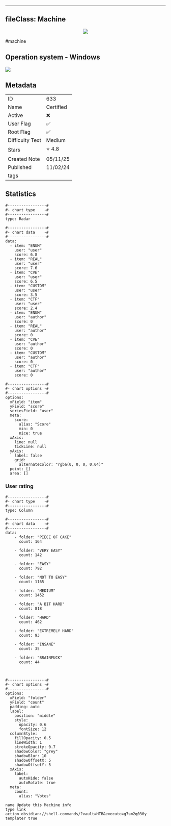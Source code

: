 
---
fileClass: Machine
---

<p align="center"> <img src= "https://www.hackthebox.com//storage/avatars/28b71ec11bb839b5b58bdfc555006816.png"> </p>

#machine

## Operation system - Windows
<img style = "max-width:70px" src = "app://local//home/cher0/HTNotes/HTB/.res/Windows.png">

## Metadata

|                       |   |
| ----------------      | - |
| ID                    |633 |
| Name                  |Certified |
| Active                |❌  |
| User Flag             |✅ |
| Root Flag             |✅|
| Difficulty Text       |Medium  |
| Stars                 |⭐️ 4.8 |
| Created Note          |05/11/25 |
| Published             |11/02/24 |
| tags                  | |

<p style = "display:none">
id:: 633
active:: False
name:: Certified
os::Windows
user_flag:: True
root_flag:: True
difficulty_text:: Medium
stars:: 4.8
created:: 05/11/2025
published:: 11/02/24
avatar:: /storage/avatars/28b71ec11bb839b5b58bdfc555006816.png
tags:: 
</p>

## Statistics


```chartsview
#-----------------#
#- chart type    -#
#-----------------#
type: Radar

#-----------------#
#- chart data    -#
#-----------------#
data:
  - item: "ENUM"
    user: "user"
    score: 6.8
  - item: "REAL"
    user: "user"
    score: 7.6
  - item: "CVE"
    user: "user"
    score: 6.5
  - item: "CUSTOM"
    user: "user"
    score: 3.5
  - item: "CTF"
    user: "user"
    score: 2.4
  - item: "ENUM"
    user: "author"
    score: 0
  - item: "REAL"
    user: "author"
    score: 0
  - item: "CVE"
    user: "author"
    score: 0
  - item: "CUSTOM"
    user: "author"
    score: 0
  - item: "CTF"
    user: "author"
    score: 0

#-----------------#
#- chart options -#
#-----------------#
options:
  xField: "item"
  yField: "score"
  seriesField: "user"
  meta:
    score:
      alias: "Score"
      min: 0
      nice: true
  xAxis:
    line: null
    tickLine: null
  yAxis:
    label: false
    grid:
      alternateColor: "rgba(0, 0, 0, 0.04)"
  point: []
  area: []
```



### User rating


```chartsview
#-----------------#
#- chart type    -#
#-----------------#
type: Column

#-----------------#
#- chart data    -#
#-----------------#
data:
    - folder: "PIECE OF CAKE"
      count: 164
     
    - folder: "VERY EASY"
      count: 142

    - folder: "EASY"
      count: 792
      
    - folder: "NOT TO EASY"
      count: 1165
      
    - folder: "MEDIUM"
      count: 1452
     
    - folder: "A BIT HARD"
      count: 818
      
    - folder: "HARD"
      count: 462
      
    - folder: "EXTREMELY HARD"
      count: 93
      
    - folder: "INSANE"
      count: 35
      
    - folder: "BRAINFUCK"
      count: 44

    

#-----------------#
#- chart options -#
#-----------------#
options:
  xField: "folder"
  yField: "count"
  padding: auto
  label:
    position: "middle"
    style:
      opacity: 0.6
      fontSize: 12
  columnStyle:
    fillOpacity: 0.5
    lineWidth: 1
    strokeOpacity: 0.7
    shadowColor: "grey"
    shadowBlur: 10
    shadowOffsetX: 5
    shadowOffsetY: 5
  xAxis:
    label:
      autoHide: false
      autoRotate: true
  meta:
    count:
      alias: "Votes"
```



```button
name Update this Machine info
type link
action obsidian://shell-commands/?vault=HTB&execute=g7sm2q030y
templater true
```

